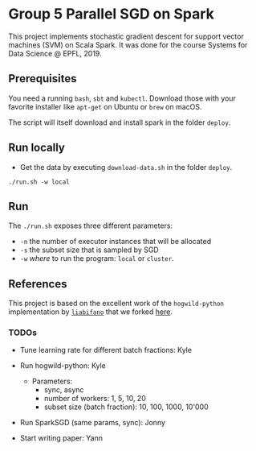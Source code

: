 # Group 5 Parallel SGD on Spark

This project implements stochastic gradient descent for support vector machines
(SVM) on Scala Spark. It was done for the course Systems for Data Science @
EPFL, 2019.

## Prerequisites

You need a running `bash`, `sbt` and `kubectl`.
Download those with your favorite installer like `apt-get` on Ubuntu or `brew`
on macOS.

The script will itself download and install spark in the folder `deploy`.

## Run locally

- Get the data by executing `download-data.sh` in the folder `deploy`.

```
./run.sh -w local
```

## Run
The `./run.sh` exposes three different parameters:

- `-n` the number of executor instances that will be allocated
- `-s` the subset size that is sampled by SGD
- `-w` _where_ to run the program: `local` or `cluster`.

## References

This project is based on the excellent work of the `hogwild-python`
implementation by [`liabifano`](https://github.com/liabifano/hogwild-python)
that we forked [here](https://github.com/kyleger/hogwild-python).

### TODOs

- Tune learning rate for different batch fractions: Kyle

- Run hogwild-python: Kyle
  - Parameters:
    - sync, async
    - number of workers: 1, 5, 10, 20
    - subset size (batch fraction): 10, 100, 1000, 10'000

- Run SparkSGD (same params, sync): Jonny

- Start writing paper: Yann
